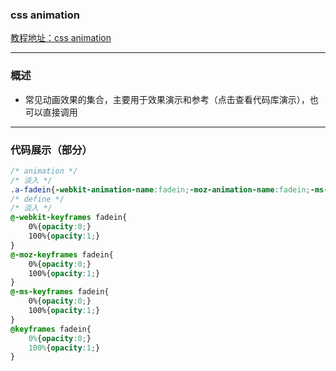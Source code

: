 ###  css animation
[教程地址：css animation](http://nec.netease.com/framework/css-animation.html)

---
### 概述
- 常见动画效果的集合，主要用于效果演示和参考（点击查看代码库演示），也可以直接调用


---
### 代码展示（部分）
```css
/* animation */
/* 淡入 */
.a-fadein{-webkit-animation-name:fadein;-moz-animation-name:fadein;-ms-animation-name:fadein;animation-name:fadein;}
/* define */
/* 淡入 */
@-webkit-keyframes fadein{
    0%{opacity:0;}
    100%{opacity:1;}
}
@-moz-keyframes fadein{
    0%{opacity:0;}
    100%{opacity:1;}
}
@-ms-keyframes fadein{
    0%{opacity:0;}
    100%{opacity:1;}
}
@keyframes fadein{
    0%{opacity:0;}
    100%{opacity:1;}
}
```
